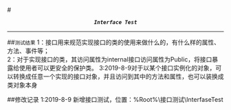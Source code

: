 #<center>***`Interface Test`***</center>

-----

##`测试结果`
1：接口用来规范实现接口的类的使用来做什么的，有什么样的属性、方法、事件等；  
2：对于实现接口的类，其访问属性为internal接口访问属性为Public，将接口暴露给使用者可以更安全的保护类。
3:2019-8-9对于以某个接口实例化的对象，可以转换成任意一个实现的接口对象，并且访问到其中的方法和属性，也可以装换成类对象本身

##修改记录
1:2019-8-9 新增接口测试，位置：%Root%\接口测试\InterfaseTest